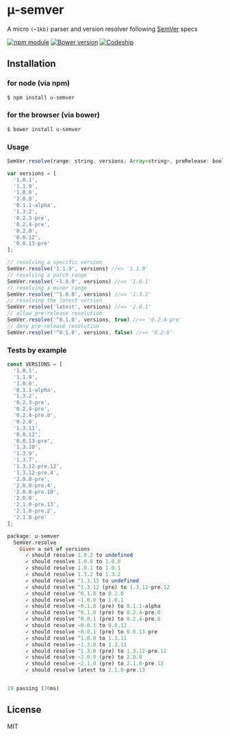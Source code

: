 # μ-semver
A micro `(~1kb)` parser and version resolver following [SemVer](http://semver.org/) specs

[![npm module](https://badge.fury.io/js/u-semver.svg)](https://www.npmjs.org/package/u-semver)
[![Bower version](https://badge.fury.io/bo/u-semver.svg)](http://badge.fury.io/bo/u-semver)
[![Codeship](https://img.shields.io/codeship/ae382de0-234f-0132-2ac9-66ff9c0c3cf8.svg)]()

## Installation

### for node (via npm)
```bash
$ npm install u-semver
```

### for the browser (via bower)
```bash
$ bower install u-semver
```

### Usage
```javascript
SemVer.resolve(range: string, versions: Array<string>, preRelease: boolean?): string
```
```javascript
var versions = [
  '1.0.1',
  '1.1.9',
  '1.0.0',
  '2.0.0',
  '0.1.1-alpha',
  '1.3.2',
  '0.2.3-pre',
  '0.2.4-pre',
  '0.2.0',
  '0.0.12',
  '0.0.13-pre'
];

// resolving a specific version
SemVer.resolve('1.1.9', versions) //=> '1.1.9'
// resolving a patch range
SemVer.resolve('~1.0.0', versions) //=> '1.0.1'
// resolving a minor range
SemVer.resolve('^1.0.0', versions) //=> '1.3.2'
// resolving the latest version
SemVer.resolve('latest', versions) //=> '2.0.1'
// allow pre-release resolution
SemVer.resolve('^0.1.0', versions, true) //=> '0.2.4-pre'
// deny pre-release resolution
SemVer.resolve('^0.1.0', versions, false) //=> '0.2.0'
```

### Tests by example


```javascript
const VERSIONS = [
  '1.0.1',
  '1.1.9',
  '1.0.0',
  '0.1.1-alpha',
  '1.3.2',
  '0.2.3-pre',
  '0.2.4-pre',
  '0.2.4-pre.0',
  '0.2.0',
  '1.3.11',
  '0.0.12',
  '0.0.13-pre',
  '1.3.10',
  '1.3.9',
  '1.3.7',
  '1.3.12-pre.12',
  '1.3.12-pre.4',
  '2.0.0-pre',
  '2.0.0-pre.4',
  '2.0.0-pre.10',
  '2.0.0',
  '2.1.0-pre.13',
  '2.1.0-pre.2',
  '2.1.0-pre'
];
```

```haskell
package: u-semver
  SemVer.resolve
    Given a set of versions
      ✓ should resolve 1.0.2 to undefined
      ✓ should resolve 1.0.0 to 1.0.0
      ✓ should resolve 1.0.1 to 1.0.1
      ✓ should resolve 1.3.2 to 1.3.2
      ✓ should resolve ^1.3.12 to undefined
      ✓ should resolve ^1.3.12 (pre) to 1.3.12-pre.12
      ✓ should resolve ^0.1.0 to 0.2.0
      ✓ should resolve ~1.0.0 to 1.0.1
      ✓ should resolve ~0.1.0 (pre) to 0.1.1-alpha
      ✓ should resolve ^0.1.0 (pre) to 0.2.4-pre.0
      ✓ should resolve ^0.0.1 (pre) to 0.2.4-pre.0
      ✓ should resolve ~0.0.1 to 0.0.12
      ✓ should resolve ~0.0.1 (pre) to 0.0.13-pre
      ✓ should resolve ^1.0.0 to 1.3.11
      ✓ should resolve ~1.3.0 to 1.3.11
      ✓ should resolve ^1.3.0 (pre) to 1.3.12-pre.12
      ✓ should resolve ~2.0.0 (pre) to 2.0.0
      ✓ should resolve ~2.1.0 (pre) to 2.1.0-pre.13
      ✓ should resolve latest to 2.1.0-pre.13


19 passing (70ms)
```

## License
MIT
